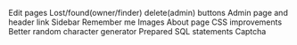 Edit pages
Lost/found(owner/finder) delete(admin) buttons
Admin page and header link
Sidebar
Remember me
Images
About page
CSS improvements
Better random character generator
Prepared SQL statements
Captcha